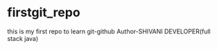 # firstgit_repo
this is my first repo to learn git-github
Author-SHIVANI DEVELOPER(full stack java)
